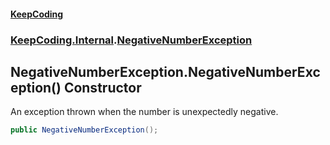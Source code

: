 #### [KeepCoding](index.md 'index')
### [KeepCoding.Internal](KeepCoding_Internal.md 'KeepCoding.Internal').[NegativeNumberException](NegativeNumberException.md 'KeepCoding.Internal.NegativeNumberException')
## NegativeNumberException.NegativeNumberException() Constructor
An exception thrown when the number is unexpectedly negative.  
```csharp
public NegativeNumberException();
```
